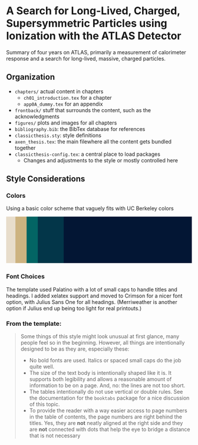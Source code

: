 # A Search for Long-Lived, Charged, Supersymmetric Particles using Ionization with the ATLAS Detector

Summary of four years on ATLAS, primarily a measurement of calorimeter response and a search for long-lived, massive, charged particles.

## Organization

- `chapters/` actual content in chapters
  - `ch01_introduction.tex` for a chapter
  - `app0A_dummy.tex` for an appendix
- `frontback/` stuff that surrounds the content, such as the acknowledgments
- `figures/` plots and images for all chapters
- `bibliography.bib`: the BibTex database for references
- `classicthesis.sty`: style definitions
- `axen_thesis.tex`: the main filewhere all the content gets bundled together
- `classicthesis-config.tex`: a central place to load packages
  - Changes and adjustments to the style or mostly controlled here

## Style Considerations

### Colors

Using a basic color scheme that vaguely fits with UC Berkeley colors

![Color Scheme](/figures/scheme.png?raw=true)

### Font Choices

The template used Palatino with a lot of small caps to handle titles and headings. I added xelatex support and moved to Crimson for a nicer font option, with Julius Sans One for all headings. (Merriweather is another option if Julius end up being too light for real printouts.)

### From the template: 
>Some things of this style might look unusual at first glance, many people feel so in the beginning. However, all things are intentionally designed to be as they are, especially these:
>- No bold fonts are used. Italics or spaced small caps do the job quite well.
>- The size of the text body is intentionally shaped like it is. It supports both legibility and allows a reasonable amount of information to be on a page. And, no: the lines are not too short.
>- The tables intentionally do not use vertical or double rules. See the documentation for the `booktabs` package for a nice discussion of this topic.
>- To provide the reader with a way easier access to page numbers in the table of contents, the page numbers are right behind the titles. Yes, they are **not** neatly aligned at the right side and they are **not** connected with dots that help the eye to bridge a distance that is not necessary

